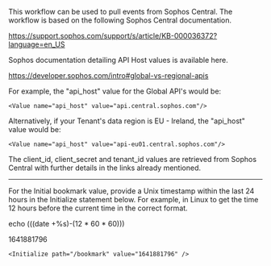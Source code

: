 This workflow can be used to pull events from Sophos Central.
The workflow is based on the following Sophos Central documentation.

https://support.sophos.com/support/s/article/KB-000036372?language=en_US

Sophos documentation detailing API Host values is available here.

https://developer.sophos.com/intro#global-vs-regional-apis

For example, the "api_host" value for the Global API's would be:
 ```
 <Value name="api_host" value="api.central.sophos.com"/>
```
Alternatively, if your Tenant's data region is EU - Ireland, the "api_host" value would be:
```
<Value name="api_host" value="api-eu01.central.sophos.com"/>
```
The client_id, client_secret and tenant_id values are retrieved from Sophos Central with further details in the links already mentioned.

-----------------------------------------------------------------

For the Initial bookmark value, provide a Unix timestamp within the last 24 hours in the Initialize statement below.
For example, in Linux to get the time 12 hours before the current time in the correct format.

echo $(($(date +%s)-(12 * 60 * 60)))

1641881796
```
<Initialize path="/bookmark" value="1641881796" />
```
